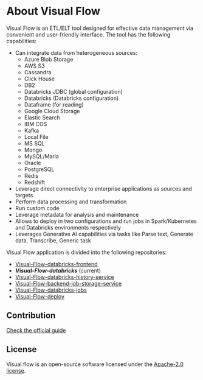 # About Visual Flow

Visual Flow is an ETL/ELT tool designed for effective data management via convenient and user-friendly interface. The tool has the following capabilities:

- Can integrate data from heterogeneous sources:
  - Azure Blob Storage
  - AWS S3
  - Cassandra
  - Click House
  - DB2
  - Databricks JDBC (global configuration)
  - Databricks (Databricks configuration)
  - Dataframe (for reading)
  - Google Cloud Storage
  - Elastic Search
  - IBM COS
  - Kafka
  - Local File
  - MS SQL
  - Mongo
  - MySQL/Maria
  - Oracle
  - PostgreSQL
  - Redis
  - Redshift
- Leverage direct connectivity to enterprise applications as sources and targets
- Perform data processing and transformation
- Run custom code
- Leverage metadata for analysis and maintenance
- Allows to deploy in two configurations and run jobs in Spark/Kubernetes and Databricks environments respectively
- Leverages Generative AI capabilities via tasks like Parse text, Generate data, Transcribe, Generic task

Visual Flow application is divided into the following repositories:

- [Visual-Flow-databricks-frontend](https://github.com/ibagroup-eu/Visual-Flow-databricks-frontend)
- _**Visual-Flow-databricks**_ (current)
- [Visual-Flow-databricks-history-service](https://github.com/ibagroup-eu/Visual-Flow-databricks-history-service)
- [Visual-Flow-backend-job-storage-service](https://github.com/ibagroup-eu/Visual-Flow-backend-job-storage-service)
- [Visual-Flow-databricks-jobs](https://github.com/ibagroup-eu/Visual-Flow-databricks-jobs)
- [Visual-Flow-deploy](https://github.com/ibagroup-eu/Visual-Flow-deploy/tree/amazon-databricks)

## Contribution

[Check the official guide](https://github.com/ibagroup-eu/Visual-Flow/blob/main/CONTRIBUTING.md)

## License

Visual flow is an open-source software licensed under the [Apache-2.0 license](./LICENSE).
